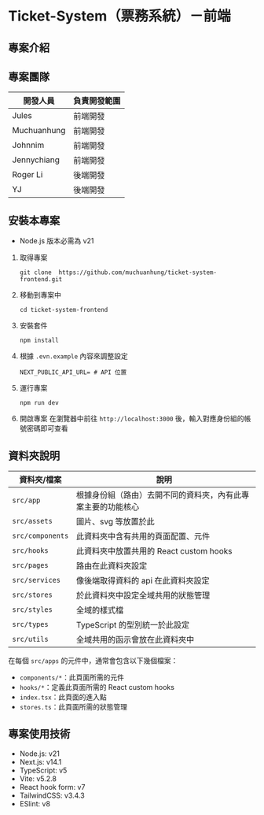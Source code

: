 #  Ticket-System（票務系統）－前端

## 專案介紹

## 專案團隊

| 開發人員 | 負責開發範圍 |
| -------- | -------------------------------------- |
| Jules     | 前端開發 |
| Muchuanhung    | 前端開發 |
| Johnnim    | 前端開發 |
| Jennychiang   | 前端開發 |
| Roger Li    | 後端開發 |
| YJ    | 後端開發 |

## 安裝本專案
- Node.js 版本必需為 v21
1. 取得專案
   ```
   git clone  https://github.com/muchuanhung/ticket-system-frontend.git
   ```
2. 移動到專案中
   ```
   cd ticket-system-frontend
   ```
3. 安裝套件
   ```
   npm install
   ```
4. 根據 `.evn.example` 內容來調整設定
   ```
   NEXT_PUBLIC_API_URL= # API 位置
   ```
5. 運行專案
   ```
   npm run dev
   ```
6. 開啟專案
   在瀏覽器中前往 `http://localhost:3000` 後，輸入對應身份組的帳號密碼即可查看

## 資料夾說明
| 資料夾/檔案 | 說明 |
| --- | --- |
| `src/app` | 根據身份組（路由）去開不同的資料夾，內有此專案主要的功能核心 |
| `src/assets` | 圖片、svg 等放置於此 |
| `src/components` | 此資料夾中含有共用的頁面配置、元件 |
| `src/hooks` | 此資料夾中放置共用的 React custom hooks |
| `src/pages` | 路由在此資料夾設定 |
| `src/services` | 像後端取得資料的 api 在此資料夾設定 |
| `src/stores` | 於此資料夾中設定全域共用的狀態管理 |
| `src/styles` | 全域的樣式檔 |
| `src/types` | TypeScript 的型別統一於此設定 |
| `src/utils` | 全域共用的函示會放在此資料夾中 |

在每個 `src/apps` 的元件中，通常會包含以下幾個檔案：
- `components/*`：此頁面所需的元件
- `hooks/*`：定義此頁面所需的 React custom hooks
- `index.tsx`：此頁面的進入點
- `stores.ts`：此頁面所需的狀態管理

## 專案使用技術
- Node.js: v21
- Next.js: v14.1
- TypeScript: v5
- Vite: v5.2.8
- React hook form: v7
- TailwindCSS: v3.4.3
- ESlint: v8